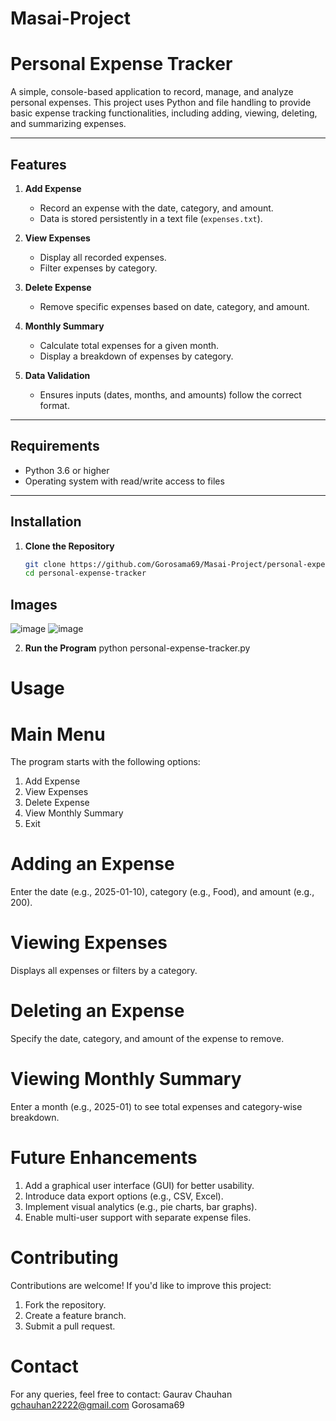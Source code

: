# Masai-Project

# Personal Expense Tracker

A simple, console-based application to record, manage, and analyze personal expenses. This project uses Python and file handling to provide basic expense tracking functionalities, including adding, viewing, deleting, and summarizing expenses.

---

## **Features**

1. **Add Expense**
   - Record an expense with the date, category, and amount.
   - Data is stored persistently in a text file (`expenses.txt`).

2. **View Expenses**
   - Display all recorded expenses.
   - Filter expenses by category.

3. **Delete Expense**
   - Remove specific expenses based on date, category, and amount.

4. **Monthly Summary**
   - Calculate total expenses for a given month.
   - Display a breakdown of expenses by category.

5. **Data Validation**
   - Ensures inputs (dates, months, and amounts) follow the correct format.

---

## **Requirements**

- Python 3.6 or higher
- Operating system with read/write access to files

---

## **Installation**

1. **Clone the Repository**
   ```bash
   git clone https://github.com/Gorosama69/Masai-Project/personal-expense-tracker.git
   cd personal-expense-tracker
## **Images**   
![image](https://github.com/user-attachments/assets/74816152-ace9-4adf-9133-f78cb29848a3)
![image](https://github.com/user-attachments/assets/de5c2b9f-018f-4f96-8be4-ec32dac6ff08)

2. **Run the Program**
   python personal-expense-tracker.py

#  **Usage**
#  Main Menu
   The program starts with the following options:
   1. Add Expense
   2. View Expenses
   3. Delete Expense
   4. View Monthly Summary
   5. Exit

#  Adding an Expense
   Enter the date (e.g., 2025-01-10), category (e.g., Food), and amount (e.g., 200).      

#  Viewing Expenses
   Displays all expenses or filters by a category.

#  Deleting an Expense
   Specify the date, category, and amount of the expense to remove.   

#  Viewing Monthly Summary
   Enter a month (e.g., 2025-01) to see total expenses and category-wise breakdown.

#  **Future Enhancements**
  1. Add a graphical user interface (GUI) for better usability.
  2. Introduce data export options (e.g., CSV, Excel).
  3. Implement visual analytics (e.g., pie charts, bar graphs).
  4. Enable multi-user support with separate expense files.

#  **Contributing**
   Contributions are welcome! If you'd like to improve this project:

   1. Fork the repository.
   2. Create a feature branch.
   3. Submit a pull request.

#  **Contact**
   For any queries, feel free to contact:
   Gaurav Chauhan
   gchauhan22222@gmail.com
   Gorosama69
     
